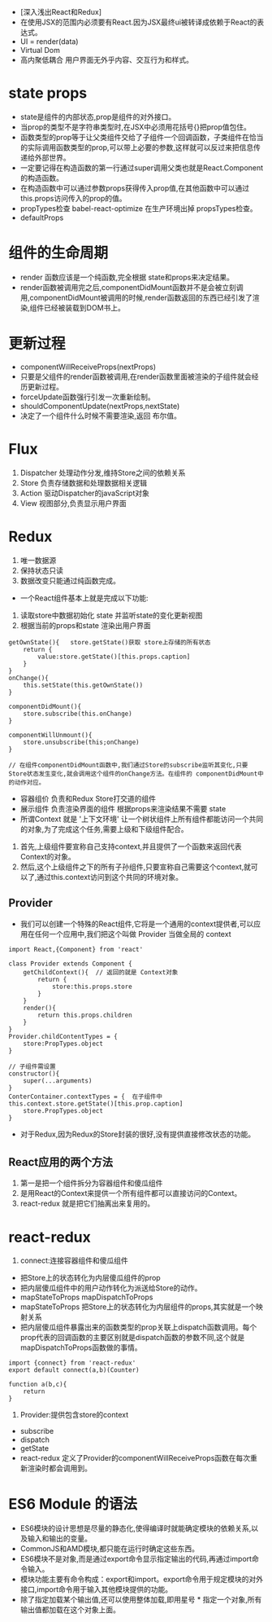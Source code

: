 * [深入浅出React和Redux]
* 在使用JSX的范围内必须要有React.因为JSX最终ui被转译成依赖于React的表达式。
* UI = render(data)
* Virtual Dom
* 高内聚低耦合 用户界面无外乎内容、交互行为和样式。
# state props
* state是组件的内部状态,prop是组件的对外接口。
* 当prop的类型不是字符串类型时,在JSX中必须用花括号{}把prop值包住。
* 函数类型的prop等于让父类组件交给了子组件一个回调函数，子类组件在恰当的实际调用函数类型的prop,可以带上必要的参数,这样就可以反过来把信息传递给外部世界。
* 一定要记得在构造函数的第一行通过super调用父类也就是React.Component的构造函数。
* 在构造函数中可以通过参数props获得传入prop值,在其他函数中可以通过this.props访问传入的prop的值。
* propTypes检查  babel-react-optimize 在生产环境出掉 propsTypes检查。
* defaultProps
# 组件的生命周期
* render 函数应该是一个纯函数,完全根据 state和props来决定结果。
* render函数被调用完之后,componentDidMount函数并不是会被立刻调用,componentDidMount被调用的时候,render函数返回的东西已经引发了渲染,组件已经被装载到DOM书上。
# 更新过程
* componentWillReceiveProps(nextProps)
*  只要是父组件的render函数被调用,在render函数里面被渲染的子组件就会经历更新过程。
*  forceUpdate函数强行引发一次重新绘制。
*  shouldComponentUpdate(nextProps,nextState)
*  决定了一个组件什么时候不需要渲染,返回 布尔值。
# Flux
1. Dispatcher 处理动作分发,维持Store之间的依赖关系
2. Store 负责存储数据和处理数据相关逻辑
3. Action 驱动Dispatcher的javaScript对象
4. View 视图部分,负责显示用户界面
# Redux   
1. 唯一数据源
2. 保持状态只读
3. 数据改变只能通过纯函数完成。

* 一个React组件基本上就是完成以下功能:
1. 读取store中数据初始化 state 并监听state的变化更新视图
2. 根据当前的props和state 渲染出用户界面

```
getOwnState(){   store.getState()获取 store上存储的所有状态
    return {
        value:store.getState()[this.props.caption]
    }
}
onChange(){
    this.setState(this.getOwnState())
}

componentDidMount(){
    store.subscribe(this.onChange)
}

componentWillUnmount(){
    store.unsubscribe(this;onChange)
}

// 在组件componentDidMount函数中,我们通过Store的subscribe监听其变化,只要Store状态发生变化,就会调用这个组件的onChange方法。在组件的 componentDidMount中的动作对应。
```

* 容器组价 负责和Redux Store打交道的组件
* 展示组件 负责渲染界面的组件 根据props来渲染结果不需要 state
* 所谓Context 就是 '上下文环境' 让一个树状组件上所有组件都能访问一个共同的对象,为了完成这个任务,需要上级和下级组件配合。
1. 首先,上级组件要宣称自己支持context,并且提供了一个函数来返回代表Context的对象。
2. 然后,这个上级组件之下的所有子孙组件,只要宣称自己需要这个context,就可以了,通过this.context访问到这个共同的环境对象。
## Provider 
* 我们可以创建一个特殊的React组件,它将是一个通用的context提供者,可以应用在任何一个应用中,我们把这个叫做 Provider 当做全局的 context
  
```
import React,{Component} from 'react'

class Provider extends Component {
    getChildContext(){  // 返回的就是 Context对象
        return {
            store:this.props.store
        }
    }
    render(){
        return this.props.children
    }
}
Provider.childContentTypes = {
    store:PropTypes.object
}

// 子组件需设置  
constructor(){
    super(...arguments)
}
ConterContainer.contextTypes = {  在子组件中   this.context.store.getState()[this.prop.caption]
    store.PropTypes.object
}
```

* 对于Redux,因为Redux的Store封装的很好,没有提供直接修改状态的功能。
## React应用的两个方法
1. 第一是把一个组件拆分为容器组件和傻瓜组件
2. 是用React的Context来提供一个所有组件都可以直接访问的Context。
3. react-redux 就是把它们抽离出来复用的。
# react-redux
1. connect:连接容器组件和傻瓜组件
* 把Store上的状态转化为内层傻瓜组件的prop
* 把内层傻瓜组件中的用户动作转化为派送给Store的动作。
* mapStateToProps mapDispatchToProps  
* mapStateToProps 把Store上的状态转化为内层组件的props,其实就是一个映射关系
* 把内层傻瓜组件暴露出来的函数类型的prop关联上dispatch函数调用。每个prop代表的回调函数的主要区别就是dispatch函数的参数不同,这个就是mapDispatchToProps函数做的事情。
```
import {connect} from 'react-redux'
export default connect(a,b)(Counter)

function a(b,c){
    return
}
```
1. Provider:提供包含store的context
* subscribe
* dispatch
* getState
* react-redux 定义了Provider的componentWillReceiveProps函数在每次重新渲染时都会调用到。



# ES6 Module 的语法
* ES6模块的设计思想是尽量的静态化,使得编译时就能确定模块的依赖关系,以及输入和输出的变量。
* CommonJS和AMD模块,都只能在运行时确定这些东西。
* ES6模块不是对象,而是通过export命令显示指定输出的代码,再通过import命令输入。
* 模块功能主要有命令构成：export和import。export命令用于规定模块的对外接口,import命令用于输入其他模块提供的功能。
* 除了指定加载某个输出值,还可以使用整体加载,即用星号 * 指定一个对象,所有输出值都加载在这个对象上面。